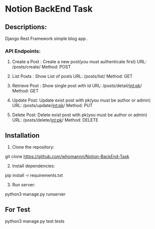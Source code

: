 # Notion BackEnd Task
 

## Descriptions:

Django Rest Framework simple blog app .

### API Endpoints:

1. Create a Post :
Create a new post(you must authenticate first)
URL: /posts/create/
Method: POST

2. List Posts : 
Show List of posts
URL: /posts/list/
Method: GET

3. Retrieve Post :
Show single post with id
URL: /posts/detail/<int:pk>/
Method: GET

4. Update Post:
Update exist post with pk(you must be author or admin)
URL: /posts/update/<int:pk>/
Method: PUT

4. Delete Post:
Delete exist post with pk(you must be author or admin)
URL: /posts/delete/<int:pk>/
Method: DELETE


## Installation

1. Clone the repository:


git clone https://github.com/whomannn/Notion-BackEnd-Task

2. Install dependencies:

pip install -r requirements.txt

3. Run server:

python3 manage.py runserver



## For Test

python3 manage.py test tests

